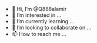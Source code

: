 - 👋 Hi, I’m @Q888alamir
- 👀 I’m interested in ...
- 🌱 I’m currently learning ...
- 💞️ I’m looking to collaborate on ...
- 📫 How to reach me ...

<!---
Q888alamir/Q888alamir is a ✨ special ✨ repository because its `README.md` (this file) appears on your GitHub profile.
You can click the Preview link to take a look at your changes.
--->
